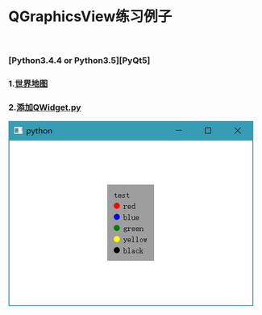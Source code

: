 # QGraphicsView练习例子
<br />

### [Python3.4.4 or Python3.5][PyQt5]

### 1.<a href="世界地图">世界地图</a><br />

### 2.<a href="添加QWidget">添加QWidget.py</a><br />
<img src="ScreenShot/1.png" />